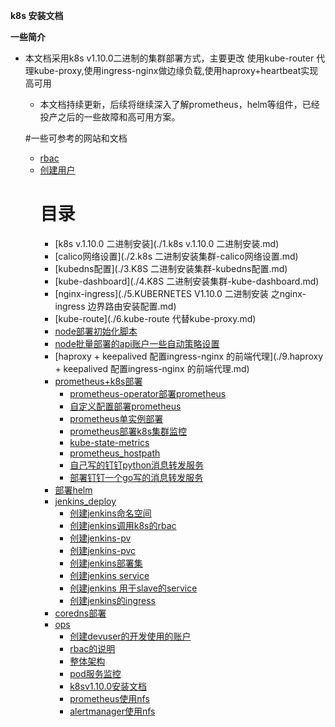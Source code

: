 **k8s 安装文档**

**一些简介**

* 本文档采用k8s v1.10.0二进制的集群部署方式，主要更改 使用kube-router 代理kube-proxy,使用ingress-nginx做边缘负载,使用haproxy+heartbeat实现高可用

	* 本文档持续更新，后续将继续深入了解prometheus，helm等组件，已经投产之后的一些故障和高可用方案。

  #一些可参考的网站和文档
  * [rbac](https://kubernetes.io/docs/reference/access-authn-authz/rbac/)
  * [创建用户](https://github.com/rootsongjc/kubernetes-handbook/blob/master/guide/kubectl-user-authentication-authorization.md)
	# 目录
	  * [k8s v.1.10.0 二进制安装](./1.k8s v.1.10.0 二进制安装.md)
	  * [calico网络设置](./2.k8s 二进制安装集群-calico网络设置.md)
	  * [kubedns配置](./3.K8S 二进制安装集群-kubedns配置.md)
	  * [kube-dashboard](./4.K8S 二进制安装集群-kube-dashboard.md)
	  * [nginx-ingress](./5.KUBERNETES V1.10.0 二进制安装 之nginx-ingress 边界路由安装配置.md)
	  * [kube-route](./6.kube-route 代替kube-proxy.md)
	  * [node部署初始化脚本](./7.node部署初始化脚本.md)
	  * [node批量部署的api账户一些自动策略设置](./8.node批量部署的api账户一些自动策略设置.md)
	  * [haproxy + keepalived 配置ingress-nginx 的前端代理](./9.haproxy + keepalived 配置ingress-nginx 的前端代理.md)
	  * [prometheus+k8s部署](./prometheus/prometheus.md)
	    * [prometheus-operator部署prometheus](./prometheus/prometheus-operator/prometheus-operator.md)
	    * [自定义配置部署prometheus](./prometheus/prometheus-operator/prometheus-custom-configure.md)
	    * [prometheus单实例部署](./prometheus/prometheus-sample.md)
	    * [prometheus部署k8s集群监控](./prometheus/prometheus-k8s.md)
	    * [kube-state-metrics](./prometheus/prometheus—kube-state-metrics.md)
	    * [prometheus_hostpath](./prometheus/prometheus_deploy_hostpath.md)
	    * [自己写的钉钉python消息转发服务](./prometheus/prometheus_dingtalk_pythonproxy.md)
	    * [部署钉钉一个go写的消息转发服务](./prometheus/deploy_dingtalk_proxy.md)
	  * [部署helm](./helm/install_helm.md)
	  * [jenkins_deploy](./jenkins_deploy/jenkins_deploy_index.md)
	    * [创建jenkins命名空间](./jenkins_deploy/jenkins-namespace.yaml.md)
	    * [创建jenkins调用k8s的rbac](./jenkins_deploy/jenkins-rbac.yaml.md)
	    * [创建jenkins-pv](./jenkins_deploy/jenkins_pv.yaml.md)
	    * [创建jenkins-pvc](./jenkins_deploy/jenkins_pvc.yaml.md)
	    * [创建jenkins部署集](./jenkins_deploy/jenkins_deploy_pvc.yaml.md)
	    * [创建jenkins service](./jenkins_deploy/jenkins_web_svc.yaml.md)
	    * [创建jenkins 用于slave的service](./jenkins_deploy/jenkins_slave_svc.yaml.md)
	    * [创建jenkins的ingress](./jenkins_deploy/jenkins-ingress.yaml.md)
	  * [coredns部署](./coredns.md)
	  * [ops](./ops/index.md)
	    * [创建devuser的开发使用的账户](./创建开发使用的devuser账户.md)
	    * [rbac的说明](./rbac/rbac简介.md)
	    * [整体架构](./ops/k8s整体架构.md)
	    * [pod服务监控](./ops/pod服务的监控.md)
	    * [k8sv1.10.0安装文档](./quickstart/README.md)
	    * [prometheus使用nfs](./prometheus/prometheus-operator/prometheus_use_nfs.md)
	    * [alertmanager使用nfs](./prometheus/prometheus-operator/alertmanager-use-nfs.md)
